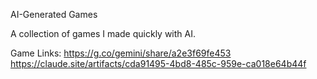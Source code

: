 AI-Generated Games

A collection of games I made quickly with AI.

Game Links:
https://g.co/gemini/share/a2e3f69fe453
https://claude.site/artifacts/cda91495-4bd8-485c-959e-ca018e64b44f
